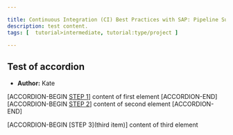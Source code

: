 ```yaml
---

title: Continuous Integration (CI) Best Practices with SAP: Pipeline Suggestions
description: test content.
tags: [  tutorial>intermediate, tutorial:type/project ]

---
```


## Test of accordion
  - **Author:** Kate
  
[ACCORDION-BEGIN [STEP 1]()]
content of first element
[ACCORDION-END]   
[ACCORDION-BEGIN [STEP 2]()]
content of second element
[ACCORDION-END]

[ACCORDION-BEGIN [STEP 3](third item)]
content of third element
